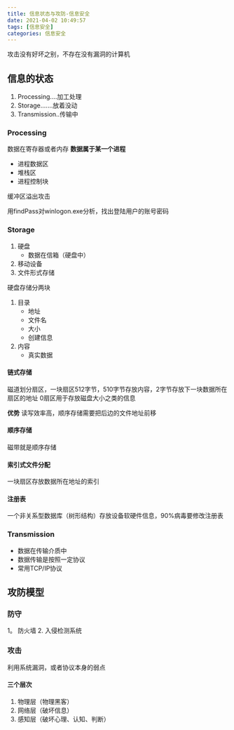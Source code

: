 ```yaml
---
title: 信息状态与攻防-信息安全
date: 2021-04-02 10:49:57
tags: [信息安全]
categories: 信息安全
---
```


攻击没有好坏之别，不存在没有漏洞的计算机

<!--more-->

## 信息的状态

1. Processing....加工处理
2. Storage.......放着没动
3. Transmission..传输中

### Processing

数据在寄存器或者内存
**数据属于某一个进程**

+ 进程数据区
+ 堆栈区
+ 进程控制块

缓冲区溢出攻击

用findPass对winlogon.exe分析，找出登陆用户的账号密码

### Storage

1. 硬盘
    + 数据在信箱（硬盘中）
2. 移动设备
3. 文件形式存储

硬盘存储分两块

1. 目录
    + 地址
    + 文件名
    + 大小
    + 创建信息
2. 内容
    + 真实数据

#### 链式存储

磁道划分扇区，一块扇区512字节，510字节存放内容，2字节存放下一块数据所在扇区的地址
0扇区用于存放磁盘大小之类的信息

**优势**
读写效率高，顺序存储需要把后边的文件地址前移

#### 顺序存储

磁带就是顺序存储

#### 索引式文件分配

一块扇区存放数据所在地址的索引

#### 注册表

一个非关系型数据库（树形结构）存放设备软硬件信息，90%病毒要修改注册表

### Transmission

+ 数据在传输介质中
+ 数据传输是按照一定协议
+ 常用TCP/IP协议

## 攻防模型

### 防守

1。 防火墙
2. 入侵检测系统

### 攻击

利用系统漏洞，或者协议本身的弱点

#### 三个层次

1. 物理层（物理黑客）
2. 网络层（破坏信息）
3. 感知层（破坏心理、认知、判断）
